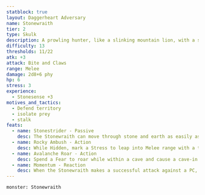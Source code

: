 ```yaml
---
statblock: true
layout: Daggerheart Adversary
name: Stonewraith
tier: 2
type: Skulk
description: A prowling hunter, like a slinking mountain lion, with a slate-gray stone body.
difficulty: 13
thresholds: 11/22
atk: +3
attack: Bite and Claws
range: Melee
damage: 2d8+6 phy
hp: 6
stress: 3
experience:
  - Stonesense +3
motives_and_tactics:
  - Defend territory
  - isolate prey
  - stalk
feats:
  - name: Stonestrider - Passive
    desc: The Stonewraith can move through stone and earth as easily as air. While within stone or earth, they are Hidden and immune to all damage.
  - name: Rocky Ambush - Action
    desc: While Hidden, mark a Stress to leap into Melee range with a target within Very Close range. The target must succeed on an Agility or Instinct Reaction Roll (15) or take 2d8 physical damage and become temporarily Restrained.
  - name: Avalanche Roar - Action
    desc: Spend a Fear to roar while within a cave and cause a cave-in. All targets within Close range must succeed on an Agility Reaction Roll (14) or take 2d10 physical damage. The rubble can be cleared with a Progress Countdown (8).
  - name: Momentum - Reaction
    desc: When the Stonewraith makes a successful attack against a PC, you gain a Fear.
---
```


```statblock
monster: Stonewraith
```